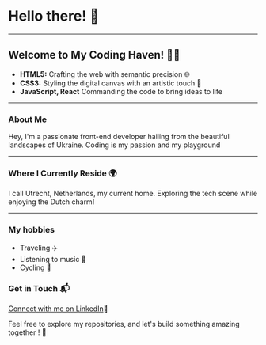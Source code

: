 # Hello there! 👋

---

## Welcome to My Coding Haven! 🧑‍💻

- **HTML5:** Crafting the web with semantic precision 🌐
- **CSS3:** Styling the digital canvas with an artistic touch 🎨
- **JavaScript, React** Commanding the code to bring ideas to life

---

### About Me

Hey, I'm a passionate front-end developer hailing from the beautiful landscapes
of Ukraine. Coding is my passion and my playground

---

### Where I Currently Reside 🌍

I call Utrecht, Netherlands, my current home. Exploring the tech scene while
enjoying the Dutch charm!

---

### My hobbies

- Traveling ✈️
- Listening to music 🎸
- Cycling 🚴

### Get in Touch 📬

[Connect with me on LinkedIn](www.linkedin.com/in/misha-shevchenko)💼

Feel free to explore my repositories, and let's build something amazing together
! 🚀
